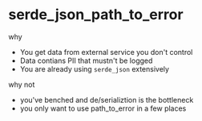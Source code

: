 # serde_json_path_to_error

why

- You get data from external service you don't control
- Data contians PII that mustn't be logged
- You are already using `serde_json` extensively

why not

- you've benched and de/serializtion is the bottleneck
- you only want to use path_to_error in a few places